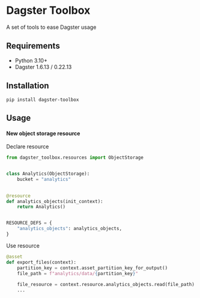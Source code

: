 # Dagster Toolbox
A set of tools to ease Dagster usage

## Requirements

- Python 3.10+
- Dagster 1.6.13 / 0.22.13

## Installation

```shell
pip install dagster-toolbox
```

## Usage

#### New object storage resource

Declare resource

```python
from dagster_toolbox.resources import ObjectStorage


class Analytics(ObjectStorage):
    bucket = "analytics"
    

@resource
def analytics_objects(init_context):
    return Analytics()


RESOURCE_DEFS = {
    "analytics_objects": analytics_objects,
}

```

Use resource

```python
@asset
def export_files(context):
    partition_key = context.asset_partition_key_for_output()
    file_path = f"analytics/data/{partition_key}"
    
    file_resource = context.resource.analytics_objects.read(file_path)    
    ...

```
